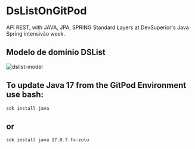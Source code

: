 # DsListOnGitPod
API REST, with JAVA, JPA, SPRING Standard Layers at DevSuperior's Java Spring intensivão week.

## Modelo de domínio DSList
![dslist-model](https://github.com/RodrigoDeOliveiraSilva/DsListOnGitPod/assets/97246882/44e69a71-a6b3-4597-ad5a-9f03baf67d94)

## To update Java 17 from the GitPod Environment use bash: 
```command_line
sdk install java
```
## or
```command_line
sdk install java 17.0.7.fx-zulu
```
